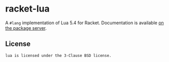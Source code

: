 # racket-lua

A `#lang` implementation of Lua 5.4 for Racket.  Documentation is
available [on the package server][doc].

## License

    lua is licensed under the 3-Clause BSD license.

[doc]: https://docs.racket-lang.org/lua-manual@lua-lang/index.html
